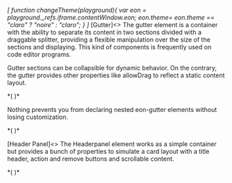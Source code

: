 *[
  function changeTheme(playground){
    var eon = playground._refs.iframe.contentWindow.eon;
    eon.theme= eon.theme == "claro" ? "noire" : "claro";
  }
]*
[Gutter]<>
The gutter element is a container with the ability to separate its content in two sections divided with a draggable splitter, providing a flexible manipulation over the size of the sections and displaying. This kind of components is frequently used on code editor programs.

Gutter sections can be collapsible for dynamic behavior. On the contrary, the gutter provides other properties like allowDrag to reflect a static content layout.

*(
<doc-playground label="Vertical gutter" format="true" html="true" js="true" css="true" selector="body">
  <template type="html">
    <doc-head>
      <script src='framework/doc-eon/eon/eon.js'></script>
      <script>
        eon.themeSchema = {
          claro: ["eon-gutter"]
        }
      </script>
      <script>
        eon.import([
          'framework/doc-eon/eon/ui/eon-gutter',
          'framework/doc-eon/custom/doc-playground/doc-showcase'
        ])
      </script>
      <style>
        body {
          display: flex;
          flex-wrap: wrap;
        }
        doc-showcase {
           width: 100%;
        }
        doc-showcase .doc-showcase-content {
          height: 250px;
          width: 100%;
        }
      </style>
  </doc-head>
  <doc-body>
    <doc-showcase>
      <eon-gutter type="horizontal" collapsible="true">
        <eon-section class="section">
          <div class="gutter-box blue"></div>
          <div class="gutter-box blue"></div>
          <div class="gutter-box blue"></div>
          <div class="gutter-box blue"></div>
        </eon-section>
        <eon-section>
          <div class="gutter-box orange"></div>
          <div class="gutter-box orange"></div>
          <div class="gutter-box orange"></div>
          <div class="gutter-box orange"></div>
        </eon-section>
      </eon-gutter>
    </doc-showcase>
  </doc-body>
  </template>
   <template type="css">
      .gutter-box {
          height: 50px;
          width: 50px;
          min-width: 50px;
          margin: 8px;
          background: #76bb72;
      }
      .blue {
        background-color: #7296bb !important;
      }

      .red {
        background-color: #b36a6a;
      }
  </template>
  <template type="footer">
    {"button":{"action":"changeTheme", "text":"theme", "icon":"bubble-chart"}}
  </template>
</doc-playground>
)*


Nothing prevents you from declaring nested eon-gutter elements without losing customization.


*(
<doc-playground label="Nested gutter" format="true" html="true" js="true" css="true" selector="body">
  <template type="html">
    <doc-head>
      <script src='framework/doc-eon/eon/eon.js'></script>
      <script>
        eon.themeSchema = {
          claro: ["eon-gutter"]
        }
      </script>
      <script>
        eon.import([
          'framework/doc-eon/eon/ui/eon-gutter',
          'framework/doc-eon/custom/doc-playground/doc-showcase'
        ])
      </script>
      <style>
        body {
          display: flex;
          flex-wrap: wrap;
        }
        doc-showcase {
           width: 100%;
        }
        doc-showcase .doc-showcase-content {
          height: 350px;
          width: 100%;
        }
        .doc-showcase-title {
            display: none;
        }
      </style>
  </doc-head>
  <doc-body>
    <doc-showcase>
    <eon-gutter type="vertical" collapsible="true">
        <eon-section>
          <eon-gutter collapsible="false">
            <eon-section class="section">
              <div class="gutter-box blue"></div>
              <div class="gutter-box blue"></div>
              <div class="gutter-box blue"></div>
              <div class="gutter-box blue"></div>
            </eon-section>
            <eon-section>
              <div class="gutter-box orange"></div>
              <div class="gutter-box orange"></div>
              <div class="gutter-box orange"></div>
              <div class="gutter-box orange"></div>
            </eon-section>
          </eon-gutter>
        </eon-section>
        <eon-section>
          <div class="gutter-box red"></div>
          <div class="gutter-box red"></div>
          <div class="gutter-box red"></div>
          <div class="gutter-box red"></div>
        </eon-section>
      </eon-gutter>
    </doc-showcase>
  </doc-body>
  </template>
   <template type="css">
      .gutter-box {
          height: 50px;
          width: 50px;
          min-width: 50px;
          margin: 8px;
          background: #76bb72;
      }
      .blue {
        background-color: #7296bb !important;
      }

      .orange {
        background-color: #bb9772;
      }
      .red {
        background-color: #b36a6a;
      }
  </template>
  <template type="footer">
    {"button":{"action":"changeTheme", "text":"theme", "icon":"bubble-chart"}}
  </template>
</doc-playground>
)*

[Header Panel]<>
The Headerpanel element works as a simple container but provides a bunch of properties to simulate a card layout with a title header, action and remove buttons and scrollable content.

*(
<doc-playground label="Flexible behavior" format="true" html="true" js="true" css="true" selector="body">
  <template type="html">
    <doc-head>
      <script src='framework/doc-eon/eon/eon.js'></script>
      <script>
        eon.themeSchema = {
          claro: ["eon-headerpanel"]
        }
      </script>
      <script>
        eon.import([
          'framework/doc-eon/eon/ui/eon-headerpanel',
          'framework/doc-eon/custom/doc-playground/doc-showcase'
        ])
      </script>
      <style>
        body {
          display: flex;
          flex-wrap: wrap;
        }
      </style>
  </doc-head>
  <doc-body>
    <doc-showcase label="Growing header">
        <eon-headerpanel id="growing-headerpanel" default-style="false" header="grow" class="headerpanel" header-content="Custom" action-button="changeSquaresColor('growing-headerpanel')" close-button="none" close-button-class="d-black-close">
          <div class="headerpanel-square red"></div>
          <div class="headerpanel-square red"></div>
          <div class="headerpanel-square red"></div>
          <div class="headerpanel-square red"></div>
        </eon-headerpanel>
      </doc-showcase>
      <doc-showcase label="Simple panel">
        <eon-headerpanel class="headerpanel" default-style="false">
        </eon-headerpanel>
      </doc-showcase>
    </doc-showcase>
  </doc-body>
  </template>
   <template type="css">
      .red {
        background-color: #b36a6a;
      }
      .headerpanel {
        width: 200px;
        height: 200px;
        transition: all .2s;
      }
      .headerpanel-square {
        width: 100%;
        height: 100px;
        margin-top: 12px;
        transition: all .2s;
      }
  </template>
  <template type="js">
    var colors = ["", "#b78f47", "#2a9a9a", "#8c47b7", "#795829", "#b1616f", "#2b4b94"];

    function changeSquaresColor(id) {
      var squares = document.querySelector("#" + id).querySelectorAll(".headerpanel-square");
      var color = Math.floor((Math.random() * 6) + 1);
      // Change squares color
      for (var index in squares) {
        squares[index].style.backgroundColor = colors[color];
      }
    }
  </template>
  <template type="footer">
    {"button":{"action":"changeTheme", "text":"theme", "icon":"bubble-chart"}}
  </template>
</doc-playground>
)*


